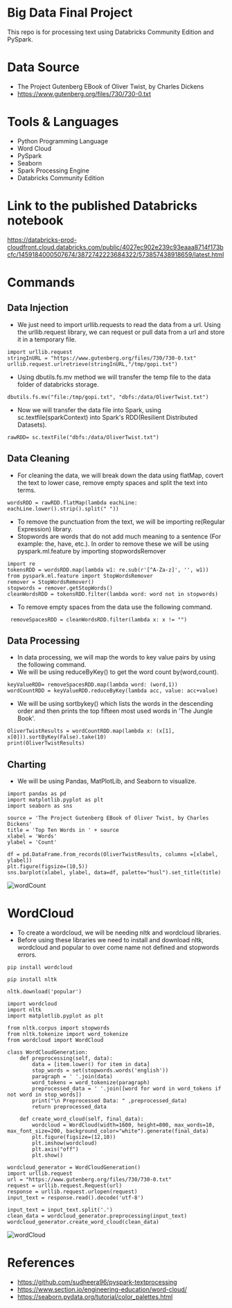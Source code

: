 # Big Data Final Project
This repo is for processing text using Databricks Community Edition and PySpark.

# Data Source
* The Project Gutenberg EBook of Oliver Twist, by Charles Dickens
* https://www.gutenberg.org/files/730/730-0.txt

# Tools & Languages
* Python Programming Language
* Word Cloud
* PySpark 
* Seaborn
* Spark Processing Engine
* Databricks Community Edition

# Link to the published Databricks notebook
https://databricks-prod-cloudfront.cloud.databricks.com/public/4027ec902e239c93eaaa8714f173bcfc/1459184000507674/3872742223684322/573857438918659/latest.html

# Commands
## Data Injection
* We just need to import urllib.requests to read the data from a url. Using the urllib.request library, we can request or pull data from a url and store it in a temporary file.
```
import urllib.request 
stringInURL = "https://www.gutenberg.org/files/730/730-0.txt"
urllib.request.urlretrieve(stringInURL,"/tmp/gopi.txt")
```

* Using dbutils.fs.mv method we will transfer the temp file to the data folder of databricks storage.
```
dbutils.fs.mv("file:/tmp/gopi.txt", "dbfs:/data/OliverTwist.txt")
```

* Now we will transfer the data file into Spark, using sc.textfile(sparkContext) into Spark's RDD(Resilient Distributed Datasets).
```
rawRDD= sc.textFile("dbfs:/data/OliverTwist.txt")
```
## Data Cleaning
* For cleaning the data, we will break down the data using flatMap, covert the text to lower case, remove empty spaces and split the text into terms.
```
wordsRDD = rawRDD.flatMap(lambda eachLine: eachLine.lower().strip().split(" "))
```

* To remove the punctuation from the text, we will be importing re(Regular Expression) library. 
* Stopwords are words that do not add much meaning to a sentence (For example: the, have, etc.). In order to remove these we will be using pyspark.ml.feature by importing stopwordsRemover
```
import re
tokensRDD = wordsRDD.map(lambda w1: re.sub(r'[^A-Za-z]', '', w1))
from pyspark.ml.feature import StopWordsRemover
remover = StopWordsRemover()
stopwords = remover.getStopWords()
cleanWordsRDD = tokensRDD.filter(lambda word: word not in stopwords)

```


* To remove empty spaces from the data use the following command.
```
 removeSpacesRDD = cleanWordsRDD.filter(lambda x: x != "")
```

## Data Processing
* In data processing, we will map the words to key value pairs by using the following command.
*  We will be using reduceByKey() to get the word count by(word,count).
```
keyValueRDD= removeSpacesRDD.map(lambda word: (word,1))
wordCountRDD = keyValueRDD.reduceByKey(lambda acc, value: acc+value)
```

* We will be using sortbykey() which lists the words in the descending order and then prints the top fifteen most used words in 'The Jungle Book'.
```
OliverTwistResults = wordCountRDD.map(lambda x: (x[1], x[0])).sortByKey(False).take(10)
print(OliverTwistResults)
```

## Charting
* We will be using Pandas, MatPlotLib, and Seaborn to visualize.
```
import pandas as pd
import matplotlib.pyplot as plt
import seaborn as sns
  
source = 'The Project Gutenberg EBook of Oliver Twist, by Charles Dickens'
title = 'Top Ten Words in ' + source
xlabel = 'Words'
ylabel = 'Count'

df = pd.DataFrame.from_records(OliverTwistResults, columns =[xlabel, ylabel]) 
plt.figure(figsize=(10,5))
sns.barplot(xlabel, ylabel, data=df, palette="husl").set_title(title)
```
![wordCount](https://github.com/chanduhvg/bigdata-finalproject/blob/main/wordcloudbigdata.JPG?raw=true)

# WordCloud
* To create a wordcloud, we will be needing nltk and wordcloud libraries.
* Before using these libraries we need to install and download nltk, wordcloud and popular to over come name not defined and stopwords errors.
```
pip install wordcloud
```

```
pip install nltk
```

```
nltk.download('popular')
```

```
import wordcloud
import nltk
import matplotlib.pyplot as plt

from nltk.corpus import stopwords
from nltk.tokenize import word_tokenize
from wordcloud import WordCloud

class WordCloudGeneration:
    def preprocessing(self, data):
        data = [item.lower() for item in data]
        stop_words = set(stopwords.words('english'))
        paragraph = ' '.join(data)
        word_tokens = word_tokenize(paragraph) 
        preprocessed_data = ' '.join([word for word in word_tokens if not word in stop_words])
        print("\n Preprocessed Data: " ,preprocessed_data)
        return preprocessed_data

    def create_word_cloud(self, final_data):
        wordcloud = WordCloud(width=1600, height=800, max_words=10, max_font_size=200, background_color="white").generate(final_data)
        plt.figure(figsize=(12,10))
        plt.imshow(wordcloud)
        plt.axis("off")
        plt.show()

wordcloud_generator = WordCloudGeneration()
import urllib.request
url = "https://www.gutenberg.org/files/730/730-0.txt"
request = urllib.request.Request(url)
response = urllib.request.urlopen(request)
input_text = response.read().decode('utf-8')

input_text = input_text.split('.')
clean_data = wordcloud_generator.preprocessing(input_text)
wordcloud_generator.create_word_cloud(clean_data)

```

![wordCloud](https://github.com/chanduhvg/bigdata-finalproject/blob/main/wordcloudbigdata.JPG?raw=true)

# References
* https://github.com/sudheera96/pyspark-textprocessing
* https://www.section.io/engineering-education/word-cloud/
* https://seaborn.pydata.org/tutorial/color_palettes.html
